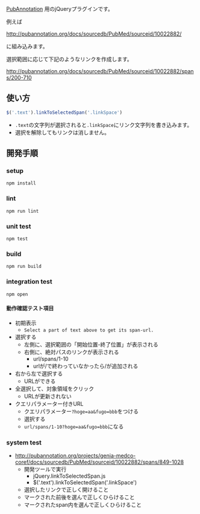 [PubAnnotation](http://pubannotation.org/) 用のjQueryプラグインです。

例えば

http://pubannotation.org/docs/sourcedb/PubMed/sourceid/10022882/

に組み込みます。

選択範囲に応じて下記のようなリンクを作成します。

http://pubannotation.org/docs/sourcedb/PubMed/sourceid/10022882/spans/200-710

## 使い方
```js
$('.text').linkToSelectedSpan('.linkSpace')
```

- `.text`の文字列が選択されると`.linkSpace`にリンク文字列を書き込みます。
- 選択を解除してもリンクは消しません。

## 開発手順

### setup
```
npm install
```

### lint
```
npm run lint
```

### unit test
```
npm test
```

### build
```
npm run build
```

### integration test
```
npm open
```

#### 動作確認テスト項目
- 初期表示
    - `Select a part of text above to get its span-url.`
- 選択する
    - 左側に、選択範囲の「開始位置-終了位置」が表示される
    - 右側に、絶対パスのリンクが表示される
        - url/spans/1-10
        - urlが/で終わっていなかったら/が追加される
- 右から左で選択する
    - URLができる
- 全選択して、対象領域をクリック
    - URLが更新されない
- クエリパラメーター付きURL
    - クエリパラメーター`?hoge=aa&fugo=bbb`をつける
    - 選択する
    - `url/spans/1-10?hoge=aa&fugo=bbb`になる

### system test
- http://pubannotation.org/projects/genia-medco-coref/docs/sourcedb/PubMed/sourceid/10022882/spans/849-1028
    - 開発ツールで実行
        - jQuery.linkToSelectedSpan.js
        - $('.text').linkToSelectedSpan('.linkSpace')
    - 選択したリンクで正しく開けること
    - マークされた前後を選んで正しくひらけること
    - マークされたspan内を選んで正しくひらけること
